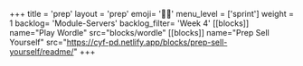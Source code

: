 +++
title = 'prep'
layout = 'prep'
emoji= '🧑🏿‍'
menu_level = ['sprint']
weight = 1
backlog= 'Module-Servers'
backlog_filter= 'Week 4'
[[blocks]]
name="Play Wordle"
src="blocks/wordle"
[[blocks]]
name="Prep Sell Yourself"
src="https://cyf-pd.netlify.app/blocks/prep-sell-yourself/readme/"
+++
